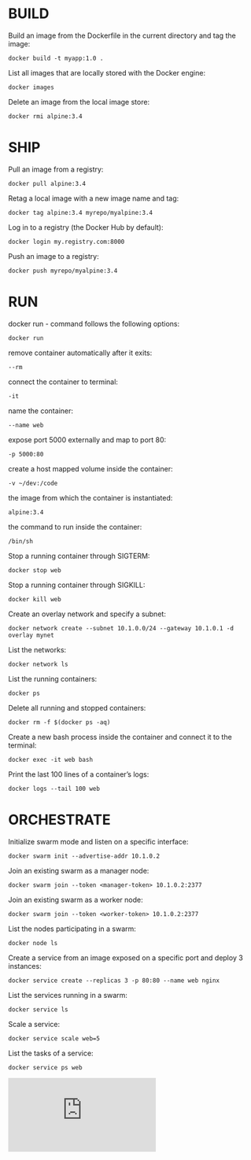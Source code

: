 # BUILD

Build an image from the Dockerfile in the current directory and tag the image:

    docker build -t myapp:1.0 .

List all images that are locally stored with the Docker engine:

    docker images

Delete an image from the local image store:

    docker rmi alpine:3.4


# SHIP

Pull an image from a registry:

    docker pull alpine:3.4

Retag a local image with a new image name and tag:

    docker tag alpine:3.4 myrepo/myalpine:3.4

Log in to a registry (the Docker Hub by default):

    docker login my.registry.com:8000

Push an image to a registry:

    docker push myrepo/myalpine:3.4

# RUN

docker run - command follows the following options:

    docker run

remove container automatically after it exits:

    --rm

connect the container to terminal:

    -it

name the container:

    --name web

expose port 5000 externally and map to port 80:

    -p 5000:80

create a host mapped volume inside the container:

    -v ~/dev:/code

the image from which the container is instantiated:

    alpine:3.4

the command to run inside the container:

    /bin/sh

Stop a running container through SIGTERM:

    docker stop web

Stop a running container through SIGKILL:

    docker kill web

Create an overlay network and specify a subnet:

    docker network create --subnet 10.1.0.0/24 --gateway 10.1.0.1 -d overlay mynet

List the networks:

    docker network ls

List the running containers:

    docker ps

Delete all running and stopped containers:

    docker rm -f $(docker ps -aq)

Create a new bash process inside the container and connect it to the terminal:

    docker exec -it web bash

Print the last 100 lines of a container’s logs:

    docker logs --tail 100 web


# ORCHESTRATE

Initialize swarm mode and listen on a specific interface:

    docker swarm init --advertise-addr 10.1.0.2

Join an existing swarm as a manager node:

    docker swarm join --token <manager-token> 10.1.0.2:2377

Join an existing swarm as a worker node:

    docker swarm join --token <worker-token> 10.1.0.2:2377

List the nodes participating in a swarm:

    docker node ls

Create a service from an image exposed on a specific port and deploy 3 instances:

    docker service create --replicas 3 -p 80:80 --name web nginx

List the services running in a swarm:

    docker service ls

Scale a service:

    docker service scale web=5

List the tasks of a service:

    docker service ps web


![Docker Cheat Sheet](https://www.docker.com/sites/default/files/Docker_CheatSheet_08.09.2016_0.pdf)
